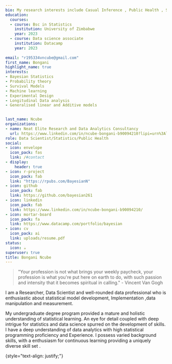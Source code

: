 ```yaml
---
bio: My research interests include Casual Inference , Public Health , Survival Analysis, bayesian Statistics, Machine learning and Longitudinal Data Analysis.
education:
  courses:
  - course: Bsc in Statistics 
    institution: University of Zimbabwe
    year: 2023
  - course: Data science associate
    institution: Datacamp
    year: 2023
  
email: "r195334vncube@gmail.com"
first_name: Bongani
highlight_name: true
interests:
- Bayesian Statistics
- Probability theory
- Survival Models
- Machine learning
- Experimental Design
- Longitudinal Data analysis 
- Generalised linear and Additive models

     
last_name: Ncube
organizations:
- name: Neat Elite Research and Data Analytics Consultancy
  url: https://www.linkedin.com/in/ncube-bongani-b90094210?lipi=urn%3Ali%3Apage%3Ad_flagship3_profile_view_base_contact_details%3BpaDWGozmRq2WTWFfYSq4MA%3D%3D
role: Data Scientist/Statistics/Public Health
social:
- icon: envelope
  icon_pack: fas
  link: /#contact
- display:
    header: true
- icon: r-project
  icon_pack: fab
  link: "https://rpubs.com/BayesianN"
- icon: github
  icon_pack: fab
  link: https://github.com/bayesian261
- icon: linkedin
  icon_pack: fab
  link: https://www.linkedin.com/in/ncube-bongani-b90094210/
- icon: mortar-board
  icon_pack: fa
  link: https://www.datacamp.com/portfolio/bayesian
- icon: cv
  icon_pack: ai
  link: uploads/resume.pdf
status:
  icon: ☕️
superuser: true
title: Bongani Ncube 
---
```


> "Your profession is not what brings your weekly paycheck, your profession is what you're put here on earth to do, with such passion and intensity that it becomes spiritual in calling." - Vincent Van Gogh

I am a Researcher, Data Scientist and well-rounded data professional who is enthusiastic about statistical model development, Implementation ,data manipulation and measurement.

My undergraduate degree program provided a mature and holistic understanding of statistical learning. An eye for detail coupled with deep intrigue for statistics and data science spurred on the development of skills. I have a deep understanding of data analytics with high statistical programming proficiency and Experience. I possess varied background skills, with a enthusiasm for continuous learning providing a uniquely diverse skill set .



{style="text-align: justify;"}
